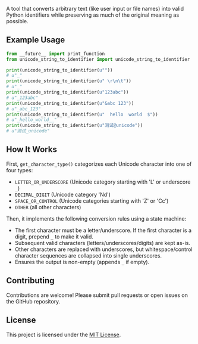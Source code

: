 A tool that converts arbitrary text (like user input or file names) into valid Python identifiers while preserving as much of the original meaning as possible.

## Example Usage

```python
from __future__ import print_function
from unicode_string_to_identifier import unicode_string_to_identifier

print(unicode_string_to_identifier(u""))
# u"_"
print(unicode_string_to_identifier(u" \r\n\t"))
# u"_"
print(unicode_string_to_identifier(u"123abc"))
# u"_123abc"
print(unicode_string_to_identifier(u"&abc 123"))
# u"_abc_123"
print(unicode_string_to_identifier(u"  hello  world  $"))
# u"_hello_world__"
print(unicode_string_to_identifier(u"测试@unicode"))
# u"测试_unicode"
```

## How It Works

First, `get_character_type()` categorizes each Unicode character into one of four types:

- `LETTER_OR_UNDERSCORE` (Unicode category starting with 'L' or underscore `_`)
- `DECIMAL_DIGIT` (Unicode category 'Nd')
- `SPACE_OR_CONTROL` (Unicode categories starting with 'Z' or 'Cc')
- `OTHER` (all other characters)

Then, it implements the following conversion rules using a state machine:

- The first character must be a letter/underscore. If the first character is a digit, prepend `_` to make it valid.
- Subsequent valid characters (letters/underscores/digits) are kept as-is.
- Other characters are replaced with underscores, but whitespace/control character sequences are collapsed into single underscores.
- Ensures the output is non-empty (appends `_` if empty).

## Contributing

Contributions are welcome! Please submit pull requests or open issues on the GitHub repository.

## License

This project is licensed under the [MIT License](LICENSE).
